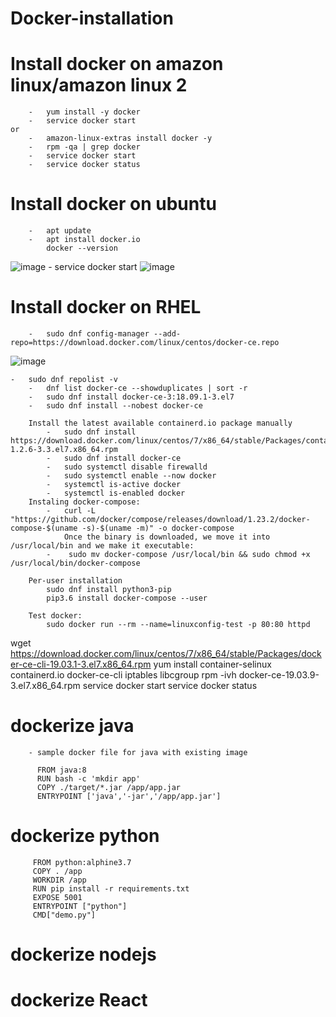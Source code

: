 # Docker-installation

#	Install docker on amazon linux/amazon linux 2
		-	yum install -y docker 
		-	service docker start
	or
		-	amazon-linux-extras install docker -y
		-	rpm -qa | grep docker
		-	service docker start
		-	service docker status
		
#	Install docker on ubuntu
		- 	apt update
		-	apt install docker.io
			docker --version
![image](https://user-images.githubusercontent.com/54719289/105640081-1847be80-5ea2-11eb-97d9-e0257227f235.png)
		-	service docker start
![image](https://user-images.githubusercontent.com/54719289/105640166-842a2700-5ea2-11eb-9c88-74c64bb11571.png)
	
		
#	Install docker on RHEL
		- 	sudo dnf config-manager --add-repo=https://download.docker.com/linux/centos/docker-ce.repo

![image](https://user-images.githubusercontent.com/54719289/105633807-d22e3300-5e80-11eb-8322-8a5001bcdc31.png)

			
      
    - 	sudo dnf repolist -v
		- 	dnf list docker-ce --showduplicates | sort -r
		-	sudo dnf install docker-ce-3:18.09.1-3.el7
		-	sudo dnf install --nobest docker-ce
		
		Install the latest available containerd.io package manually
			-	sudo dnf install https://download.docker.com/linux/centos/7/x86_64/stable/Packages/containerd.io-1.2.6-3.3.el7.x86_64.rpm
			-	sudo dnf install docker-ce
			-	sudo systemctl disable firewalld
			-	sudo systemctl enable --now docker
			-	systemctl is-active docker
			-	systemctl is-enabled docker
		Instaling docker-compose:
			-	curl -L "https://github.com/docker/compose/releases/download/1.23.2/docker-compose-$(uname -s)-$(uname -m)" -o docker-compose
				Once the binary is downloaded, we move it into /usr/local/bin and we make it executable:
			-	 sudo mv docker-compose /usr/local/bin && sudo chmod +x /usr/local/bin/docker-compose
			
		Per-user installation
			sudo dnf install python3-pip
			pip3.6 install docker-compose --user
		
		Test docker:
			sudo docker run --rm --name=linuxconfig-test -p 80:80 httpd




wget https://download.docker.com/linux/centos/7/x86_64/stable/Packages/docker-ce-cli-19.03.1-3.el7.x86_64.rpm
yum install container-selinux containerd.io docker-ce-cli iptables libcgroup
rpm -ivh docker-ce-19.03.9-3.el7.x86_64.rpm
service docker start
service docker status

#	dockerize java
		- sample docker file for java with existing image
		  
		  FROM java:8
		  RUN bash -c 'mkdir app'
		  COPY ./target/*.jar /app/app.jar
		  ENTRYPOINT ['java','-jar','/app/app.jar']	
			
#	dockerize python
		
		 FROM python:alphine3.7
		 COPY . /app
		 WORKDIR /app
		 RUN pip install -r requirements.txt
		 EXPOSE 5001
		 ENTRYPOINT ["python"]
		 CMD["demo.py"]
		 
#	dockerize nodejs

#	dockerize React
